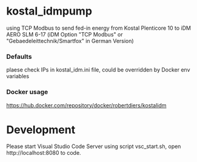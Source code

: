 # kostal_idmpump
using TCP Modbus to send fed-in energy from Kostal Plenticore 10 to iDM AERO SLM 6-17
(iDM Option "TCP Modbus" or "Gebaedeleittechnik/Smartfox" in German Version)

### Defaults
plaese check IPs in kostal_idm.ini file, could be overridden by Docker env variables

### Docker usage
https://hub.docker.com/repository/docker/robertdiers/kostalidm

# Development
Please start Visual Studio Code Server using script vsc_start.sh, open http://localhost:8080 to code.
